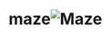 # maze![Maze](https://user-images.githubusercontent.com/60186267/171736106-66a168e9-64d9-4f4f-a81f-6190970d7803.PNG)
